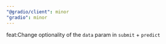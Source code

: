 ```yaml
---
"@gradio/client": minor
"gradio": minor
---
```


feat:Change optionality of the `data` param in `submit` + `predict`
